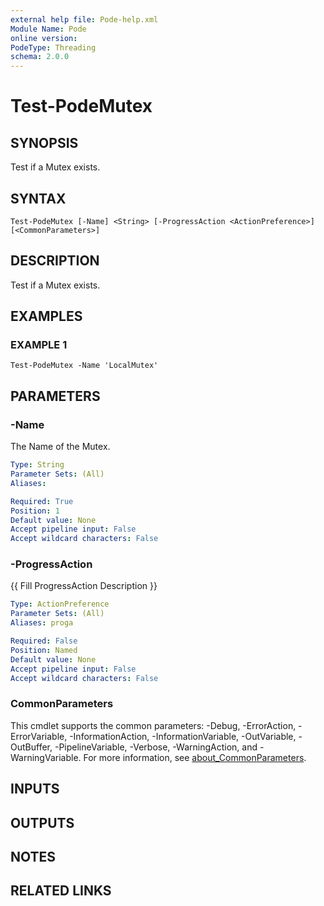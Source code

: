 ```yaml
---
external help file: Pode-help.xml
Module Name: Pode
online version:
PodeType: Threading
schema: 2.0.0
---
```


# Test-PodeMutex

## SYNOPSIS
Test if a Mutex exists.

## SYNTAX

```
Test-PodeMutex [-Name] <String> [-ProgressAction <ActionPreference>] [<CommonParameters>]
```

## DESCRIPTION
Test if a Mutex exists.

## EXAMPLES

### EXAMPLE 1
```
Test-PodeMutex -Name 'LocalMutex'
```

## PARAMETERS

### -Name
The Name of the Mutex.

```yaml
Type: String
Parameter Sets: (All)
Aliases:

Required: True
Position: 1
Default value: None
Accept pipeline input: False
Accept wildcard characters: False
```

### -ProgressAction
{{ Fill ProgressAction Description }}

```yaml
Type: ActionPreference
Parameter Sets: (All)
Aliases: proga

Required: False
Position: Named
Default value: None
Accept pipeline input: False
Accept wildcard characters: False
```

### CommonParameters
This cmdlet supports the common parameters: -Debug, -ErrorAction, -ErrorVariable, -InformationAction, -InformationVariable, -OutVariable, -OutBuffer, -PipelineVariable, -Verbose, -WarningAction, and -WarningVariable. For more information, see [about_CommonParameters](http://go.microsoft.com/fwlink/?LinkID=113216).

## INPUTS

## OUTPUTS

## NOTES

## RELATED LINKS
